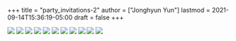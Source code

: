 +++
title = "party_invitations-2"
author = ["Jonghyun Yun"]
lastmod = 2021-09-14T15:36:19-05:00
draft = false
+++

![](figure/theta_tau_res.png)
![](figure/tau_action.png)
![](figure/time_action-3.png)
![](figure/time_action_more-2.png)
![](figure/time_action_more-5.png)
![](figure/time_action_more-7.png)
![](figure/time_action_more-8.png)
![](figure/time_action_more-9.png)
![](figure/time_action_more-10.png)
![](figure/time_action_more-11.png)
![](figure/time_action_more-13.png)
